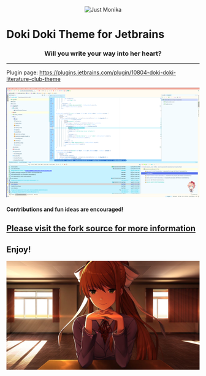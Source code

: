 <div align="center">
<img src="https://raw.githubusercontent.com/cyclic-reference/jetbrains-theme/master/src/main/resources/themes/Doki_Doki_Literature_Club.png" alt="Just Monika"></img>
</div>

# Doki Doki Theme for Jetbrains

<div align="center">
    <h3 styles="color: pink"> Will you write your way into her heart?</h3>
</div>

---

Plugin page:
https://plugins.jetbrains.com/plugin/10804-doki-doki-literature-club-theme

![Sayori](assets/sayori.png)


#### Contributions and fun ideas are encouraged!


## [Please visit the fork source for more information](https://github.com/ChrisRM/material-theme-jetbrains)

Enjoy!
---
![Just Monika](assets/just_monika.jpg)